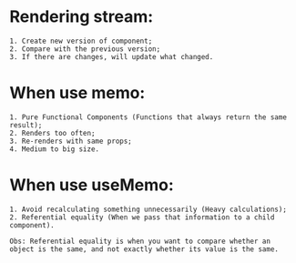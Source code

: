 
# Rendering stream:
    1. Create new version of component;
    2. Compare with the previous version;
    3. If there are changes, will update what changed.


# When use memo:
    1. Pure Functional Components (Functions that always return the same result);
    2. Renders too often;
    3. Re-renders with same props;
    4. Medium to big size.

# When use useMemo:
    1. Avoid recalculating something unnecessarily (Heavy calculations);
    2. Referential equality (When we pass that information to a child component).

    Obs: Referential equality is when you want to compare whether an object is the same, and not exactly whether its value is the same.



<!-- async function showFormattedDate() {
    const { format } = await import('date-fns')

    format()
}
     -->